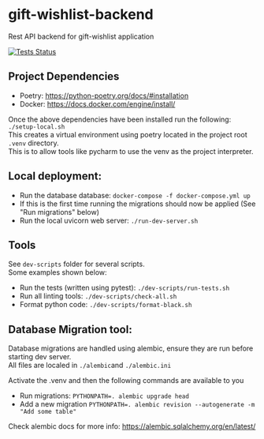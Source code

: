 # gift-wishlist-backend
Rest API backend for gift-wishlist application  

[![Tests Status](https://github.com/MattHolmes123/gift-wishlist-backend/workflows/Build/badge.svg?branch=main&event=push)](https://github.com/MattHolmes123/gift-wishlist-backend/actions?query=workflow%3ABuild+branch%3Amain+event%3Apush)

## Project Dependencies
- Poetry: https://python-poetry.org/docs/#installation
- Docker: https://docs.docker.com/engine/install/

Once the above dependencies have been installed run the following:   
`./setup-local.sh`  
This creates a virtual environment using poetry located in the project root `.venv` directory.  
This is to allow tools like pycharm to use the venv as the project interpreter.


## Local deployment:
- Run the database database: `docker-compose -f docker-compose.yml up`
- If this is the first time running the migrations should now be applied (See "Run migrations" below)
- Run the local uvicorn web server: `./run-dev-server.sh`

## Tools
See `dev-scripts` folder for several scripts.  
Some examples shown below:
- Run the tests (written using pytest): `./dev-scripts/run-tests.sh`
- Run all linting tools: `./dev-scripts/check-all.sh`
- Format python code: `./dev-scripts/format-black.sh`

## Database Migration tool:
Database migrations are handled using alembic, ensure they are run before starting dev server.  
All files are localed in `./alembic`and `./alembic.ini`

Activate the .venv and then the following commands are available to you
- Run migrations: `PYTHONPATH=. alembic upgrade head` 
- Add a new migration `PYTHONPATH=. alembic revision --autogenerate -m "Add some table"`  

Check alembic docs for more info: https://alembic.sqlalchemy.org/en/latest/
